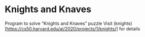 # Knights and Knaves
Program to solve “Knights and Knaves” puzzle
Visit (knights)[https://cs50.harvard.edu/ai/2020/projects/1/knights/] for details